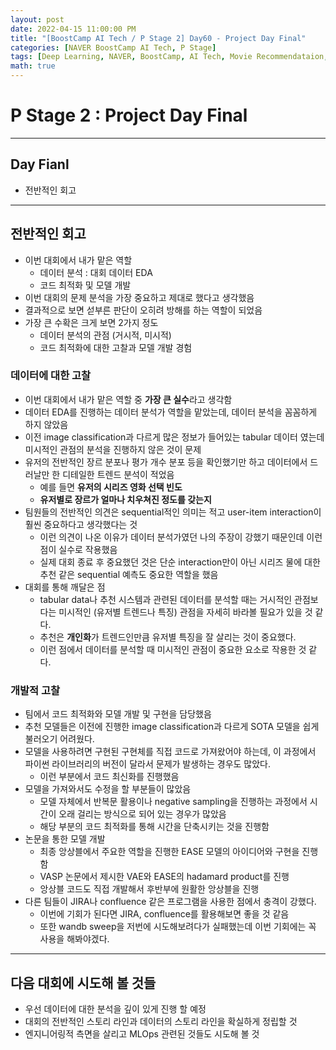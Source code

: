 ```yaml
---
layout: post
date: 2022-04-15 11:00:00 PM
title: "[BoostCamp AI Tech / P Stage 2] Day60 - Project Day Final"
categories: [NAVER BoostCamp AI Tech, P Stage]
tags: [Deep Learning, NAVER, BoostCamp, AI Tech, Movie Recommendataion, Project]
math: true
---
```


# P Stage 2 : Project Day Final

---

## Day Fianl

- 전반적인 회고

---

## 전반적인 회고

- 이번 대회에서 내가 맡은 역할
  - 데이터 분석 : 대회 데이터 EDA
  - 코드 최적화 및 모델 개발
- 이번 대회의 문제 분석을 가장 중요하고 제대로 했다고 생각했음
- 결과적으로 보면 섣부른 판단이 오히려 방해를 하는 역할이 되었음
- 가장 큰 수확은 크게 보면 2가지 정도
  - 데이터 분석의 관점 (거시적, 미시적)
  - 코드 최적화에 대한 고찰과 모델 개발 경험

### 데이터에 대한 고찰

- 이번 대회에서 내가 맡은 역할 중 **가장 큰 실수**라고 생각함
- 데이터 EDA를 진행하는 데이터 분석가 역할을 맡았는데, 데이터 분석을 꼼꼼하게 하지 않았음
- 이전 image classification과 다르게 많은 정보가 들어있는 tabular 데이터 였는데 미시적인 관점의 분석을 진행하지 않은 것이 문제
- 유저의 전반적인 장르 분포나 평가 개수 분포 등을 확인했기만 하고 데이터에서 드러날만 한 디테일한 트렌드 분석이 적었음
  - 예를 들면 **유저의 시리즈 영화 선택 빈도**
  - **유저별로 장르가 얼마나 치우쳐진 정도를 갖는지**
- 팀원들의 전반적인 의견은 sequential적인 의미는 적고 user-item interaction이 훨씬 중요하다고 생각했다는 것
  - 이런 의견이 나온 이유가 데이터 분석가였던 나의 주장이 강했기 때문인데 이런 점이 실수로 작용했음
  - 실제 대회 종료 후 중요했던 것은 단순 interaction만이 아닌 시리즈 물에 대한 추천 같은 sequential 예측도 중요한 역할을 했음
- 대회를 통해 깨달은 점
  - tabular data나 추천 시스템과 관련된 데이터를 분석할 때는 거시적인 관점보다는 미시적인 (유저별 트렌드나 특징) 관점을 자세히 바라볼 필요가 있을 것 같다.
  - 추천은 **개인화**가 트렌드인만큼 유저별 특징을 잘 살리는 것이 중요했다.
  - 이런 점에서 데이터를 분석할 때 미시적인 관점이 중요한 요소로 작용한 것 같다.

### 개발적 고찰

- 팀에서 코드 최적화와 모델 개발 및 구현을 담당했음
- 추천 모델들은 이전에 진행한 image classification과 다르게 SOTA 모델을 쉽게 불러오기 어려웠다.
- 모델을 사용하려면 구현된 구현체를 직접 코드로 가져왔어야 하는데, 이 과정에서 파이썬 라이브러리의 버전이 달라서 문제가 발생하는 경우도 많았다.
  - 이런 부분에서 코드 최신화를 진행했음
- 모델을 가져와서도 수정을 할 부분들이 많았음
  - 모델 자체에서 반복문 활용이나 negative sampling을 진행하는 과정에서 시간이 오래 걸리는 방식으로 되어 있는 경우가 많았음
  - 해당 부분의 코드 최적화를 통해 시간을 단축시키는 것을 진행함
- 논문을 통한 모델 개발
  - 최종 앙상블에서 주요한 역할을 진행한 EASE 모델의 아이디어와 구현을 진행함
  - VASP 논문에서 제시한 VAE와 EASE의 hadamard product를 진행
  - 앙상블 코드도 직접 개발해서 후반부에 원활한 앙상블을 진행
- 다른 팀들이 JIRA나 confluence 같은 프로그램을 사용한 점에서 충격이 강했다.
  - 이번에 기회가 된다면 JIRA, confluence를 활용해보면 좋을 것 같음
  - 또한 wandb sweep을 저번에 시도해보려다가 실패했는데 이번 기회에는 꼭 사용을 해봐야겠다.

---  

## 다음 대회에 시도해 볼 것들

- 우선 데이터에 대한 분석을 깊이 있게 진행 할 예정
- 대회의 전반적인 스토리 라인과 데이터의 스토리 라인을 확실하게 정립할 것
- 엔지니어링적 측면을 살리고 MLOps 관련된 것들도 시도해 볼 것